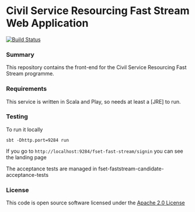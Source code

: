 # Civil Service Resourcing Fast Stream Web Application

[![Build Status](https://travis-ci.org/hmrc/fset-faststream-frontend.svg?branch=fset-558)](https://travis-ci.org/hmrc/fset-faststream-frontend)

### Summary
This repository contains the front-end for the Civil Service Resourcing Fast Stream programme.

### Requirements
This service is written in Scala and Play, so needs at least a [JRE] to run.

### Testing
To run it locally
	
	sbt -Dhttp.port=9284 run
	

If you go to `http://localhost:9284/fset-fast-stream/signin` you can see the landing page

The acceptance tests are managed in fset-faststream-candidate-acceptance-tests

### License

This code is open source software licensed under the [Apache 2.0 License]("http://www.apache.org/licenses/LICENSE-2.0.html")

